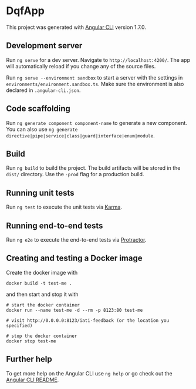 # DqfApp

This project was generated with [Angular CLI](https://github.com/angular/angular-cli) version 1.7.0.

## Development server

Run `ng serve` for a dev server. Navigate to `http://localhost:4200/`. The app will automatically reload if you change any of the source files.

Run `ng serve --environment sandbox` to start a server with the settings in `environments/environment.sandbox.ts`.
Make sure the environment is also declared in `.angular-cli.json`.

## Code scaffolding

Run `ng generate component component-name` to generate a new component. You can also use `ng generate directive|pipe|service|class|guard|interface|enum|module`.

## Build

Run `ng build` to build the project. The build artifacts will be stored in the `dist/` directory. Use the `-prod` flag for a production build.

## Running unit tests

Run `ng test` to execute the unit tests via [Karma](https://karma-runner.github.io).

## Running end-to-end tests

Run `ng e2e` to execute the end-to-end tests via [Protractor](http://www.protractortest.org/).

## Creating and testing a Docker image

Create the docker image with

```
docker build -t test-me .
```

and then start and stop it with

```
# start the docker container
docker run --name test-me -d --rm -p 8123:80 test-me

# visit http://0.0.0.0:8123/iati-feedback (or the location you specified)

# stop the docker container
docker stop test-me
```

## Further help

To get more help on the Angular CLI use `ng help` or go check out the [Angular CLI README](https://github.com/angular/angular-cli/blob/master/README.md).
